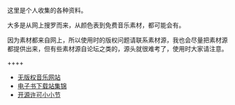 这里是个人收集的各种资料。

大多是从网上搜罗而来，从颜色表到免费音乐素材，都可能会有。

因为素材都来自网上，所以使用时的版权问题请联系素材源，我也会尽量把素材源都提供出来，但有些素材源自论坛之类的，源头就很难考了，使用时大家请注意。

++++

-	[无版权音乐网站](/page/freemusic)
-	[电子书下载站集锦](/article/library/ebooks.md)
-	[开源许可小小节](/article/library/license.md)